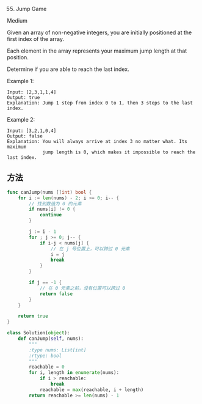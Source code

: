 55. Jump Game


Medium


Given an array of non-negative integers, you are initially positioned at the first index of the array.

Each element in the array represents your maximum jump length at that position.

Determine if you are able to reach the last index.

Example 1:
```
Input: [2,3,1,1,4]
Output: true
Explanation: Jump 1 step from index 0 to 1, then 3 steps to the last index.
```


Example 2:
```
Input: [3,2,1,0,4]
Output: false
Explanation: You will always arrive at index 3 no matter what. Its maximum
             jump length is 0, which makes it impossible to reach the last index.
```

## 方法

```go
func canJump(nums []int) bool {
    for i := len(nums) - 2; i >= 0; i-- {
		// 找到数值为 0 的元素
		if nums[i] != 0 {
			continue
		}

		j := i - 1
		for ; j >= 0; j-- {
			if i-j < nums[j] {
				// 在 j 号位置上，可以跨过 0 元素
				i = j
				break
			}
		}

		if j == -1 {
			// 在 0 元素之前，没有位置可以跨过 0
			return false
		}
	}

	return true
}
```


```python
class Solution(object):
    def canJump(self, nums):
        """
        :type nums: List[int]
        :rtype: bool
        """
        reachable = 0
        for i, length in enumerate(nums):
            if i > reachable:
                break
            reachable = max(reachable, i + length)
        return reachable >= len(nums) - 1
```